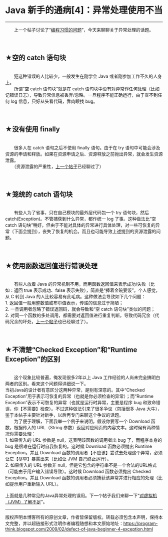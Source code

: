 # Java 新手的通病[4]：异常处理使用不当 

-----

<div class="post-body entry-content">
　　上一个帖子讨论了“<a href="../../2009/02/defect-of-java-beginner-3-code-style.md">编程习惯的问题</a>”，今天来聊聊关于异常处理的话题。<a name="more"></a><br/>
<br/>
<br/>
<h2>★空的 catch 语句块</h2><br/>
　　犯这种错误的人比较少，一般发生在刚学会 Java 或者刚参加工作不久的人身上。<br/>
　　所谓“空 catch 语句块”就是在 catch 语句块中没有对异常作任何处理（比如记错误日志），导致异常信息被丢弃/忽略。一旦程序不能正确运行，由于查不到任何 log 信息，只好从头看代码，靠肉眼找 bug。<br/>
<br/>
<br/>
<h2>★没有使用 finally</h2><br/>
　　很多人在 catch 语句之后不使用 finally 语句。由于在 try 语句中可能会涉及资源的申请和释放。如果在资源申请之后、资源释放之前抛出异常，就会发生资源泄露。<br/>
　　（资源泄露的严重性，<a href="../../2009/02/defect-of-java-beginner-3-code-style.md#gc">上一个帖子</a>已经聊过了）<br/>
<br/>
<br/>
<h2>★笼统的 catch 语句块</h2><br/>
　　有些人为了省事，只在自己模块的最外层代码包一个 try 语句块，然后 catch(Exception)。不管捕获到什么异常，都作统一 log 了事。这种做法比“空 catch 语句块”稍好，但由于不能对具体的异常进行具体处理，对一些可恢复的异常（下面会提到），丧失了恢复的机会。而且也可能导致上述提到的资源泄露的问题。<br/>
<br/>
<br/>
<h2>★使用函数返回值进行错误处理</h2><br/>
　　有些人放着 Java 的异常机制不用，而用函数返回值来表示成功/失败（比如：返回 true 表示成功、false 表示失败），简直是“捧着金碗要饭”。个人感觉，从 C 转到 Java 的人比较容易有此毛病。这种做法会导致如下几个问题：<br/>
1. 返回值一般用整数值或布尔值表示，传递的信息过于简陋；<br/>
2. 一旦调用者忽略了错误返回码，就会导致和“空 catch 语句块”类似的问题；<br/>
2. 对同一个函数的多处调用，都需要对返回值进行重复判断，导致代码冗余（代码冗余的坏处，<a href="../../2009/02/defect-of-java-beginner-3-code-style.md#copy_and_paste">上一个帖子</a>也已经聊过了）。<br/>
<br/>
<br/>
<h2>★不清楚“Checked Exception”和“Runtime Exception”的区别</h2><br/>
　　这个现象比较普遍，俺发现很多2年以上 Java 工作经验的人尚未完全搞明白两者的区别。看来这个问题得详细说一下。<br/>
当初Java的设计者有意区分这两种异常，是别有深意的。其中“Checked Exception”用于表示可恢复的异常（也就是你必须检查的异常）；而“Runtime Exception”表示不可恢复的异常（也就是运行时异常，主要是程序 bug 和致命错误，你【不需要】检查）。不过这种做法引来了很多争议（包括很多 Java 大牛），鉴于本帖子主要针对新手，以后再专门来聊这个争议的话题。<br/>
　　为了便于理解，下面我举一个例子来说明。假设你要写一个 Download 函数，根据传入的 URL（String 参数）返回对应网页的内容文本。这时候有两种情况你需要处理：<br/>
1. 如果传入的 URL 参数是 null，这表明该函数的调用者出 bug 了，而程序本身的 bug 是很难在运行时自我恢复的。这时候 Download 函数必须抛出 Runtime Exception。并且 Download 函数的调用者【不应该】尝试去处理这个异常，必须让它【尽早】暴露出来（比如让 JVM 自己终止运行）。<br/>
2. 如果传入的 URL 参数非 null，但是它包含的字符串不是一个合法的URL格式（可能由于用户输入错误导致）。这时候 Download 函数必须抛出 Checked Exception。并且 Download 函数的调用者必须捕获该异常并进行相应的处理（比如提示用户重新输入 URL）。<br/>
<br/>
上面就是几种常见的Java异常处理的误用。下一个帖子我们来聊一下“<a href="../../2009/05/defect-of-java-beginner-5-jvm.md">对虚拟机（JVM）了解不足</a>”。
</div>


------------------------------------------------

版权声明本博客所有的原创文章，作者皆保留版权。转载必须包含本声明，保持本文完整，并以超链接形式注明作者编程随想和本文原始地址：https://program-think.blogspot.com/2009/02/defect-of-java-beginner-4-exception.html

